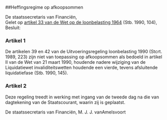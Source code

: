 <meta http-equiv='Content-Type' content='text/html; charset=utf-8' />

##Heffingsregime op afkoopsommen

De staatssecretaris van Financiën,  
Gelet op [artikel 33 van de Wet op de loonbelasting 1964](../../../../../wet/wet/op/de/loonbelasting/1964/BWBR0002471/README.md) (Stb. 1990, 104),
Besluit:    

### Artikel  1  

De artikelen 39 en 42 van de Uitvoeringsregeling loonbelasting 1990 (Stcrt. 1989, 223) zijn niet van toepassing op afkoopsommen als bedoeld in artikel II van de Wet van 21 maart 1990, houdende nadere wijziging van de Liquidatiewet invaliditeitswetten houdende een vierde, tevens afsluitende liquidatiefase (Stb. 1990, 145).  

### Artikel  2  

Deze regeling treedt in werking met ingang van de tweede dag na die van dagtekening van de Staatscourant, waarin zij is geplaatst.  

De 
staatssecretaris van Financiën, 
M. J. J. vanAmelsvoort    

